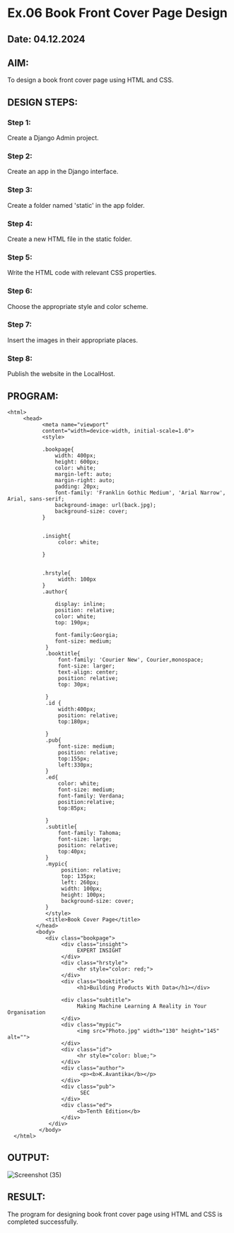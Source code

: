 # Ex.06 Book Front Cover Page Design
## Date: 04.12.2024

## AIM:
To design a book front cover page using HTML and CSS.

## DESIGN STEPS:

### Step 1:
Create a Django Admin project.

### Step 2:
Create an app in the Django interface.

### Step 3:
Create a folder named 'static' in the app folder.

### Step 4:
Create a new HTML file in the static folder.

### Step 5:
Write the HTML code with relevant CSS properties.

### Step 6:
Choose the appropriate style and color scheme.

### Step 7:
Insert the images in their appropriate places.

### Step 8:
Publish the website in the LocalHost.

## PROGRAM:
```
<html>
     <head>
           <meta name="viewport"
           content="width=device-width, initial-scale=1.0">
           <style>
      
           .bookpage{
               width: 400px;
               height: 600px;
               color: white;
               margin-left: auto;
               margin-right: auto;
               padding: 20px;
               font-family: 'Franklin Gothic Medium', 'Arial Narrow', Arial, sans-serif;
               background-image: url(back.jpg);
               background-size: cover;
           }


           .insight{
                color: white;

           }


           .hrstyle{
                width: 100px
           }
           .author{

               display: inline;
               position: relative;
               color: white;
               top: 190px;

               font-family:Georgia;
               font-size: medium;
            }
            .booktitle{
                font-family: 'Courier New', Courier,monospace;
                font-size: larger;
                text-align: center;
                position: relative;
                top: 30px;

            }
            .id {
                width:400px;
                position: relative;
                top:180px;

            }
            .pub{
                font-size: medium;
                position: relative;
                top:155px;
                left:330px;
            }
            .ed{
                color: white;
                font-size: medium;
                font-family: Verdana;
                position:relative;
                top:85px;
            
            }
            .subtitle{
                font-family: Tahoma;
                font-size: large;
                position: relative;
                top:40px;
            }
            .mypic{
                 position: relative;
                 top: 135px;
                 left: 260px;
                 width: 100px;
                 height: 100px;
                 background-size: cover;
            }
            </style>
            <title>Book Cover Page</title>
         </head>
         <body>
            <div class="bookpage">
                 <div class="insight">
                      EXPERT INSIGHT
                 </div>
                 <div class="hrstyle">
                      <hr style="color: red;">
                 </div>
                 <div class="booktitle">
                      <h1>Building Products With Data</h1></div>

                 <div class="subtitle">
                      Making Machine Learning A Reality in Your Organisation
                 </div>
                 <div class="mypic">
                      <img src="Photo.jpg" width="130" height="145" alt="">
                 </div>
                 <div class="id">
                      <hr style="color: blue;">
                 </div>
                 <div class="author">
                       <p><b>K.Avantika</b></p>
                 </div>
                 <div class="pub">
                       SEC
                 </div>
                 <div class="ed">
                      <b>Tenth Edition</b>
                 </div>
             </div>
          </body>
  </html>
```

## OUTPUT:
![Screenshot (35)](https://github.com/user-attachments/assets/00e3eb8c-0cc2-4157-9e27-3963279c06b1)


## RESULT:
The program for designing book front cover page using HTML and CSS is completed successfully.

